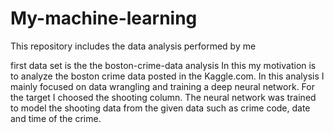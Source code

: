 # My-machine-learning
This repository includes the data analysis performed by me


first data set is the the boston-crime-data analysis
In this my motivation is to analyze the boston crime data posted in the Kaggle.com. 
In this analysis I mainly focused on data wrangling and training a deep neural network.
For the target I choosed the shooting column. 
The neural network was trained to model the shooting data from the given data such as crime code, date and time of the crime.
